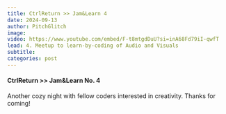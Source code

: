 ```yaml
---
title: CtrlReturn >> Jam&Learn 4
date: 2024-09-13
author: PitchGlitch
image:
video: https://www.youtube.com/embed/F-t8mtgdDuU?si=inA68Fd79iI-qwfT
lead: 4. Meetup to learn-by-coding of Audio and Visuals
subtitle:
categories: post
---
```


#### CtrlReturn >> Jam&Learn No. 4

Another cozy night with fellow coders interested in creativity. Thanks for coming!
